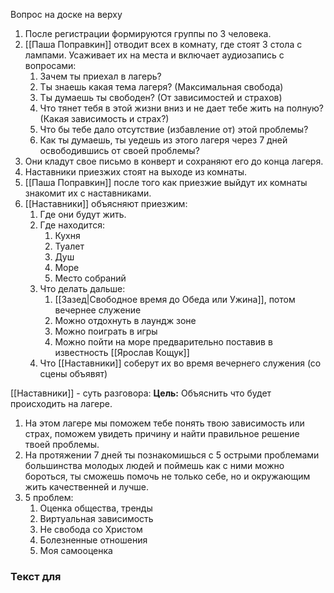 Вопрос на доске на верху

1. После регистрации формируются группы по 3 человека.
2. [[Паша Поправкин]] отводит всех в комнату, где стоят 3 стола с лампами. Усаживает их на места и включает аудиозапись с вопросами: 
	1. Зачем ты приехал в лагерь?
	2. Ты знаешь какая тема лагеря? (Максимальная свобода)
	3. Ты думаешь ты свободен? (От зависимостей и страхов)
	4. Что тянет тебя в этой жизни вниз и не дает тебе жить на полную? (Какая зависимость и страх?)
	5. Что бы тебе дало отсутствие (избавление от) этой проблемы? 
	6. Как ты думаешь, ты уедешь из этого лагеря через 7 дней освободившись от своей проблемы?
3. Они кладут свое письмо в конверт и сохраняют его до конца лагеря.
4. Наставники приезжих стоят на выходе из комнаты.
5. [[Паша Поправкин]] после того как приезжие выйдут их комнаты знакомит их с наставниками.
6. [[Наставники]] объясняют приезжим:
	1. Где они будут жить.
	2. Где находится:
		1. Кухня
		2. Туалет
		3. Душ
		4. Море
		5. Место собраний
	3. Что делать дальше:
		1. [[Зазед|Свободное время до Обеда или Ужина]], потом вечернее служение
		2. Можно отдохнуть в лаундж зоне 
		3. Можно поиграть в игры
		4. Можно пойти на море предварительно поставив в известность [[Ярослав Кощук]]
	4. Что [[Наставники]] соберут их во время вечернего служения (со сцены объявят)

[[Наставники]] - суть разговора:
**Цель:** Объяснить что будет происходить на лагере.
1. На этом лагере мы поможем тебе понять твою зависимость или страх, поможем увидеть причину и найти правильное решение твоей проблемы.  
2. На протяжении 7 дней ты познакомишься с 5 острыми проблемами большинства молодых людей и поймешь как с ними можно бороться, ты сможешь помочь не только себе, но и окружающим жить качественней и лучше. 
3. 5 проблем:
	1. Оценка общества, тренды
	2. Виртуальная зависимость
	3. Не свобода со Христом
	4. Болезненные отношения
	5. Моя самооценка



### Текст для 